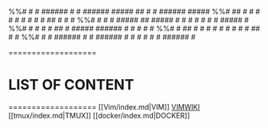 %%#	  #    # ###### #    # ###### #####    ##   #    # ###### #####
%%#	  ##   # #       #  #  #      #    #  #  #  ##   # #        #
%%#	  # #  # #####    ##   #####  #    # #    # # #  # #####    #
%%#	  #  # # #        ##   #      #####  ###### #  # # #        #
%%#	  #   ## #       #  #  #      #   #  #    # #   ## #        #
%%#	  #    # ###### #    # ###### #    # #    # #    # ######   #

===================
# LIST OF CONTENT
===================
[[Vim/index.md|VIM]]
[VIMWIKI](VIMWIKI)
[[tmux/index.md|TMUX]]
[[docker/index.md|DOCKER]]
